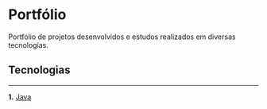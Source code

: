 # Portfólio
Portfólio de projetos desenvolvidos e estudos realizados em diversas tecnologias.

## Tecnologias
--------------
__1.__ [Java]() 

